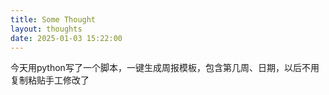 ```yaml
---
title: Some Thought
layout: thoughts
date: 2025-01-03 15:22:00
---
```


今天用python写了一个脚本，一键生成周报模板，包含第几周、日期，以后不用复制粘贴手工修改了